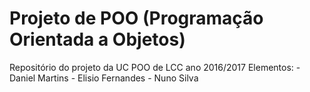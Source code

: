 # Projeto de POO (Programação Orientada a Objetos)
Repositório do projeto da UC POO de LCC ano 2016/2017
Elementos:
	- Daniel Martins
	- Elisio Fernandes
	- Nuno Silva


